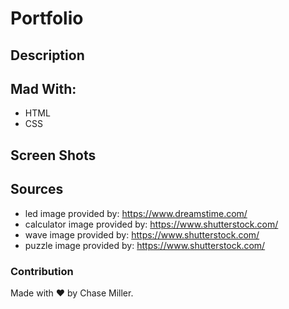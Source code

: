 # Portfolio


## Description

## Mad With:
- HTML
- CSS

## Screen Shots

## Sources
* led image provided by: https://www.dreamstime.com/
* calculator image provided by: https://www.shutterstock.com/
* wave image provided by: https://www.shutterstock.com/
* puzzle image provided by: https://www.shutterstock.com/

### Contribution
Made with ❤️ by Chase Miller.